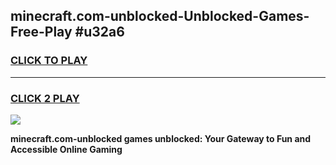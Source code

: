 
## minecraft.com-unblocked-Unblocked-Games-Free-Play #u32a6
<h3>
<a href="https://us.freeplayer.one?title=minecraft.com-unblocked&ref=9M">CLICK TO PLAY</a></h3>
<hr>

<h3>
<a href="https://us.freeplayer.one?title=minecraft.com-unblocked&ref=9M">CLICK 2 PLAY</a>
  
</h3>

<a href="https://us.freeplayer.one?title=minecraft.com-unblocked&ref=9M"><img src="https://clearcache.store/games.png"></a>


**minecraft.com-unblocked games unblocked: Your Gateway to Fun and Accessible Online Gaming**
